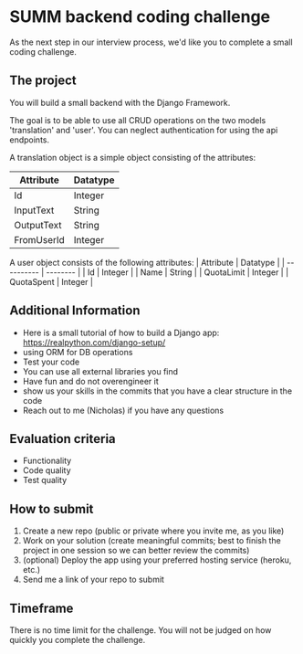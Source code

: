 # SUMM backend coding challenge

As the next step in our interview process, we'd like you to complete a small coding challenge.

## The project

You will build a small backend with the Django Framework.

The goal is to be able to use all CRUD operations on the two models 'translation' and 'user'. You can neglect authentication for using the api endpoints.

A translation object is a simple object consisting of the attributes:

| Attribute  | Datatype |
| ---------- | -------- |
| Id         | Integer  |
| InputText  | String   |
| OutputText | String   |
| FromUserId | Integer  |

A user object consists of the following attributes:
| Attribute | Datatype |
| ---------- | -------- |
| Id | Integer |
| Name | String |
| QuotaLimit | Integer |
| QuotaSpent | Integer |

## Additional Information

- Here is a small tutorial of how to build a Django app: https://realpython.com/django-setup/
- using ORM for DB operations
- Test your code
- You can use all external libraries you find
- Have fun and do not overengineer it
- show us your skills in the commits that you have a clear structure in the code
- Reach out to me (Nicholas) if you have any questions

## Evaluation criteria

- Functionality
- Code quality
- Test quality

## How to submit

1. Create a new repo (public or private where you invite me, as you like)
2. Work on your solution (create meaningful commits; best to finish the project in one session so we can
   better review the commits)
3. (optional) Deploy the app using your preferred hosting service (heroku, etc.)
4. Send me a link of your repo to submit

## Timeframe

There is no time limit for the challenge. You will
not be judged on how quickly you complete the challenge.
